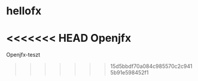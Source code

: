 # hellofx
<<<<<<< HEAD
Openjfx
=======
Openjfx-teszt
>>>>>>> 15d5bbdf70a084c985570c2c9415b91e598452f1
